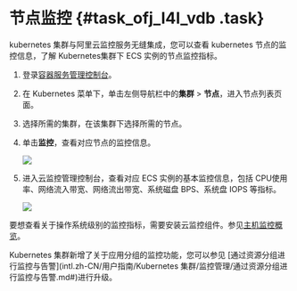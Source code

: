 # 节点监控 {#task_ofj_l4l_vdb .task}

kubernetes 集群与阿里云监控服务无缝集成，您可以查看 kubernetes 节点的监控信息，了解 Kubernetes集群下 ECS 实例的节点监控指标。

1.  登录[容器服务管理控制台](https://cs.console.aliyun.com)。 
2.  在 Kubernetes 菜单下，单击左侧导航栏中的**集群** \> **节点**，进入节点列表页面。 
3.  选择所需的集群，在该集群下选择所需的节点。 
4.  单击**监控**，查看对应节点的监控信息。 

    ![](http://static-aliyun-doc.oss-cn-hangzhou.aliyuncs.com/assets/img/6892/4360_zh-CN.png)

5.  进入云监控管理控制台，查看对应 ECS 实例的基本监控信息，包括 CPU使用率、网络流入带宽、网络流出带宽、系统磁盘 BPS、系统盘 IOPS 等指标。 

    ![](http://static-aliyun-doc.oss-cn-hangzhou.aliyuncs.com/assets/img/6892/4361_zh-CN.png)


要想查看关于操作系统级别的监控指标，需要安装云监控组件。参见[主机监控概览](../../../../intl.zh-CN/用户指南/主机监控/主机监控概览.md#)。

Kubernetes 集群新增了关于应用分组的监控功能，您可以参见 [通过资源分组进行监控与告警](intl.zh-CN/用户指南/Kubernetes 集群/监控管理/通过资源分组进行监控与告警.md#)进行升级。

